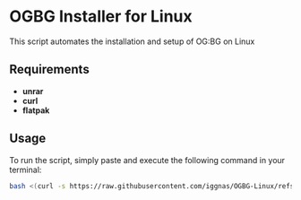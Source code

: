 # OGBG Installer for Linux

This script automates the installation and setup of OG:BG on Linux

## Requirements

- **unrar**
- **curl**
- **flatpak**

## Usage

To run the script, simply paste and execute the following command in your terminal:

```bash
bash <(curl -s https://raw.githubusercontent.com/iggnas/OGBG-Linux/refs/heads/main/installer.sh)
